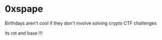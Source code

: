 # 0xspape
Birthdays aren't cool if they don't involve solving crypto CTF challenges 

its rot and base !!! 

